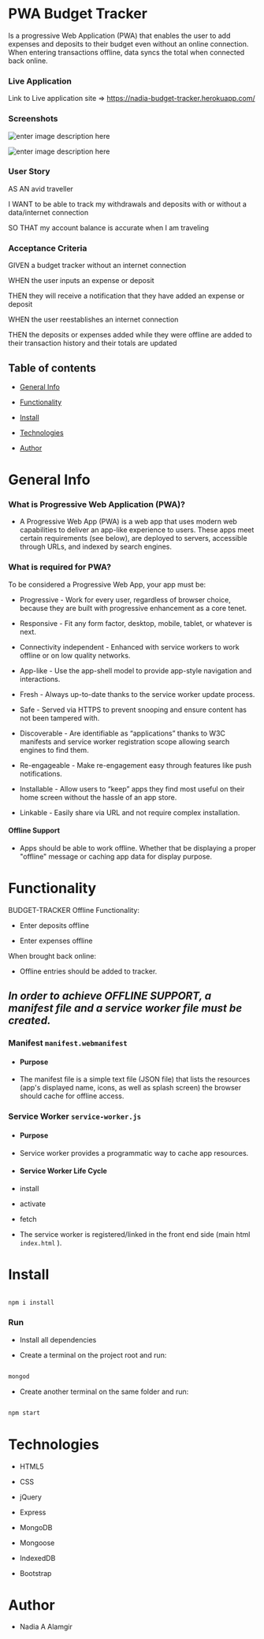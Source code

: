 
# PWA Budget Tracker

Is a progressive Web Application (PWA) that enables the user to add expenses and deposits to their budget even without an online connection. When entering transactions offline, data syncs the total when connected back online.


### Live Application

Link to Live application site => https://nadia-budget-tracker.herokuapp.com/

### Screenshots

![enter image description here](https://raw.githubusercontent.com/nadiaalamgir21/pwa-budget-tracker/master/assets/s1.PNG)
  
![enter image description here](https://raw.githubusercontent.com/nadiaalamgir21/pwa-budget-tracker/master/assets/s2.PNG)

### User Story

AS AN avid traveller

I WANT to be able to track my withdrawals and deposits with or without a data/internet connection

SO THAT my account balance is accurate when I am traveling

  
  

### Acceptance Criteria

GIVEN a budget tracker without an internet connection

WHEN the user inputs an expense or deposit

THEN they will receive a notification that they have added an expense or deposit

WHEN the user reestablishes an internet connection

THEN the deposits or expenses added while they were offline are added to their transaction history and their totals are updated

  

## Table of contents

- [General Info](#Info)

- [Functionality](#Functionality)

- [Install](#Install)

- [Technologies](#Technologies)

- [Author](#Author)

  

# General Info

  

### What is Progressive Web Application (PWA)?

- A Progressive Web App (PWA) is a web app that uses modern web capabilities to deliver an app-like experience to users. These apps meet certain requirements (see below), are deployed to servers, accessible through URLs, and indexed by search engines.

  

### What is required for PWA?

To be considered a Progressive Web App, your app must be:

  

- Progressive - Work for every user, regardless of browser choice, because they are built with progressive enhancement as a core tenet.

  

- Responsive - Fit any form factor, desktop, mobile, tablet, or whatever is next.

  

- Connectivity independent - Enhanced with service workers to work offline or on low quality networks.

  

- App-like - Use the app-shell model to provide app-style navigation and interactions.

  

- Fresh - Always up-to-date thanks to the service worker update process.

  

- Safe - Served via HTTPS to prevent snooping and ensure content has not been tampered with.

  

- Discoverable - Are identifiable as “applications” thanks to W3C manifests and service worker registration scope allowing search engines to find them.

  

- Re-engageable - Make re-engagement easy through features like push notifications.

  

- Installable - Allow users to “keep” apps they find most useful on their home screen without the hassle of an app store.

  

- Linkable - Easily share via URL and not require complex installation.

  

#### Offline Support

- Apps should be able to work offline. Whether that be displaying a proper "offline" message or caching app data for display purpose.

  
  

# Functionality

  

BUDGET-TRACKER Offline Functionality:

- Enter deposits offline

- Enter expenses offline

  

When brought back online:

- Offline entries should be added to tracker.

  

## *In order to achieve OFFLINE SUPPORT, a manifest file and a service worker file must be created.*

  

### Manifest ``` manifest.webmanifest ```

-  #### Purpose

- The manifest file is a simple text file (JSON file) that lists the resources (app's displayed name, icons, as well as splash screen) the browser should cache for offline access.

  

### Service Worker ``` service-worker.js ```

-  #### Purpose

- Service worker provides a programmatic way to cache app resources.

  

-  #### Service Worker Life Cycle

- install

- activate

- fetch

  
  

- The service worker is registered/linked in the front end side (main html ``` index.html ``` ).

  
  

# Install

```bash

npm i install

```

  

### Run

-   Install all dependencies

-   Create a terminal on the project root and run:

```` bash

mongod

````

-   Create another terminal on the same folder and run:

``` bash

npm start

```

# Technologies

- HTML5

- CSS

- jQuery

- Express

- MongoDB

- Mongoose

- IndexedDB

- Bootstrap

  

# Author

- Nadia A Alamgir
